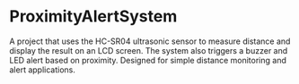 # ProximityAlertSystem
 A project that uses the HC-SR04 ultrasonic sensor to measure distance and display the result on an LCD screen. The system also triggers a buzzer and LED alert based on proximity. Designed for simple distance monitoring and alert applications.
